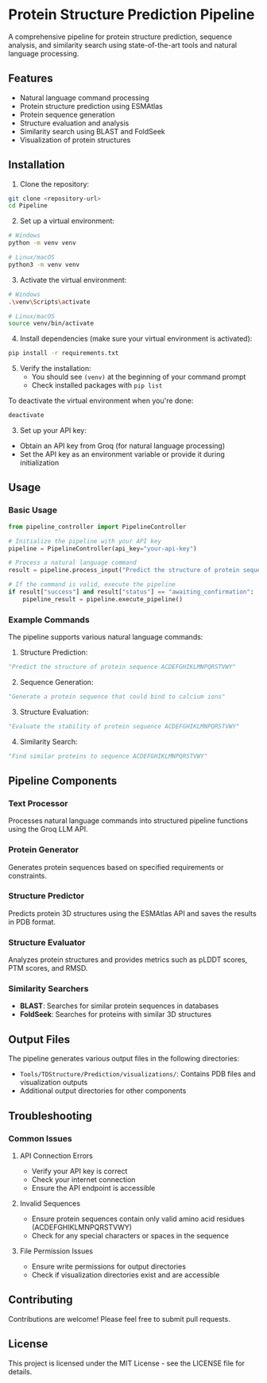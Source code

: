 # Protein Structure Prediction Pipeline

A comprehensive pipeline for protein structure prediction, sequence analysis, and similarity search using state-of-the-art tools and natural language processing.

## Features

- Natural language command processing
- Protein structure prediction using ESMAtlas
- Protein sequence generation
- Structure evaluation and analysis
- Similarity search using BLAST and FoldSeek
- Visualization of protein structures

## Installation

1. Clone the repository:
```bash
git clone <repository-url>
cd Pipeline
```

2. Set up a virtual environment:
```bash
# Windows
python -m venv venv

# Linux/macOS
python3 -m venv venv
```

3. Activate the virtual environment:
```bash
# Windows
.\venv\Scripts\activate

# Linux/macOS
source venv/bin/activate
```

4. Install dependencies (make sure your virtual environment is activated):
```bash
pip install -r requirements.txt
```

5. Verify the installation:
   - You should see `(venv)` at the beginning of your command prompt
   - Check installed packages with `pip list`

To deactivate the virtual environment when you're done:
```bash
deactivate
```

3. Set up your API key:
- Obtain an API key from Groq (for natural language processing)
- Set the API key as an environment variable or provide it during initialization

## Usage

### Basic Usage

```python
from pipeline_controller import PipelineController

# Initialize the pipeline with your API key
pipeline = PipelineController(api_key="your-api-key")

# Process a natural language command
result = pipeline.process_input("Predict the structure of protein sequence ACDEFGHIKLMNPQRSTVWY")

# If the command is valid, execute the pipeline
if result["success"] and result["status"] == "awaiting_confirmation":
    pipeline_result = pipeline.execute_pipeline()
```

### Example Commands

The pipeline supports various natural language commands:

1. Structure Prediction:
```python
"Predict the structure of protein sequence ACDEFGHIKLMNPQRSTVWY"
```

2. Sequence Generation:
```python
"Generate a protein sequence that could bind to calcium ions"
```

3. Structure Evaluation:
```python
"Evaluate the stability of protein sequence ACDEFGHIKLMNPQRSTVWY"
```

4. Similarity Search:
```python
"Find similar proteins to sequence ACDEFGHIKLMNPQRSTVWY"
```

## Pipeline Components

### Text Processor
Processes natural language commands into structured pipeline functions using the Groq LLM API.

### Protein Generator
Generates protein sequences based on specified requirements or constraints.

### Structure Predictor
Predicts protein 3D structures using the ESMAtlas API and saves the results in PDB format.

### Structure Evaluator
Analyzes protein structures and provides metrics such as pLDDT scores, PTM scores, and RMSD.

### Similarity Searchers
- **BLAST**: Searches for similar protein sequences in databases
- **FoldSeek**: Searches for proteins with similar 3D structures

## Output Files

The pipeline generates various output files in the following directories:

- `Tools/TDStructure/Prediction/visualizations/`: Contains PDB files and visualization outputs
- Additional output directories for other components

## Troubleshooting

### Common Issues

1. API Connection Errors
   - Verify your API key is correct
   - Check your internet connection
   - Ensure the API endpoint is accessible

2. Invalid Sequences
   - Ensure protein sequences contain only valid amino acid residues (ACDEFGHIKLMNPQRSTVWY)
   - Check for any special characters or spaces in the sequence

3. File Permission Issues
   - Ensure write permissions for output directories
   - Check if visualization directories exist and are accessible

## Contributing

Contributions are welcome! Please feel free to submit pull requests.

## License

This project is licensed under the MIT License - see the LICENSE file for details.
